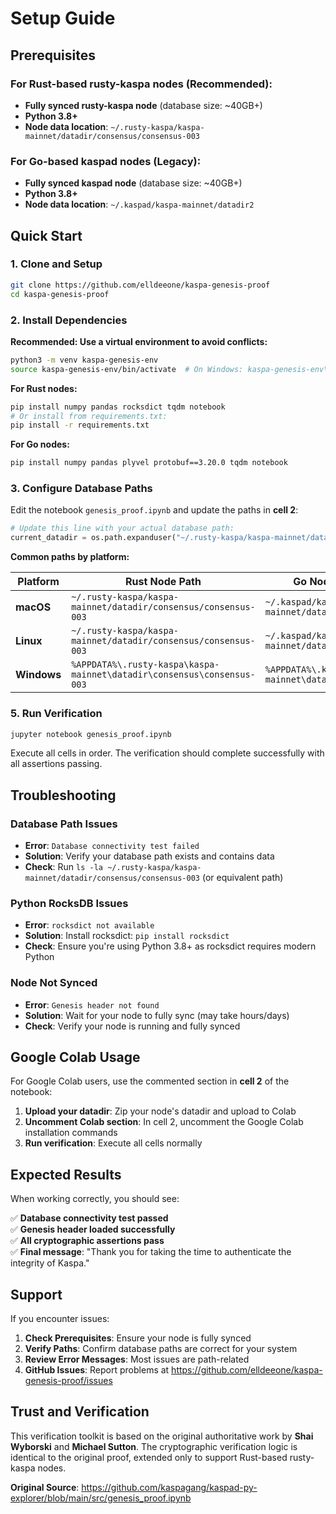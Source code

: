 # Setup Guide

## Prerequisites

### For Rust-based rusty-kaspa nodes (Recommended):
- **Fully synced rusty-kaspa node** (database size: ~40GB+)
- **Python 3.8+**
- **Node data location**: `~/.rusty-kaspa/kaspa-mainnet/datadir/consensus/consensus-003`

### For Go-based kaspad nodes (Legacy):
- **Fully synced kaspad node** (database size: ~40GB+)
- **Python 3.8+**
- **Node data location**: `~/.kaspad/kaspa-mainnet/datadir2`

## Quick Start

### 1. Clone and Setup
```bash
git clone https://github.com/elldeeone/kaspa-genesis-proof
cd kaspa-genesis-proof
```

### 2. Install Dependencies

**Recommended: Use a virtual environment to avoid conflicts:**
```bash
python3 -m venv kaspa-genesis-env
source kaspa-genesis-env/bin/activate  # On Windows: kaspa-genesis-env\Scripts\activate
```

**For Rust nodes:**
```bash
pip install numpy pandas rocksdict tqdm notebook
# Or install from requirements.txt:
pip install -r requirements.txt
```

**For Go nodes:**
```bash
pip install numpy pandas plyvel protobuf==3.20.0 tqdm notebook
```

### 3. Configure Database Paths

Edit the notebook `genesis_proof.ipynb` and update the paths in **cell 2**:

```python
# Update this line with your actual database path:
current_datadir = os.path.expanduser("~/.rusty-kaspa/kaspa-mainnet/datadir/consensus/consensus-003")
```

**Common paths by platform:**

| Platform | Rust Node Path | Go Node Path |
|----------|---------------|--------------|
| **macOS** | `~/.rusty-kaspa/kaspa-mainnet/datadir/consensus/consensus-003` | `~/.kaspad/kaspa-mainnet/datadir2` |
| **Linux** | `~/.rusty-kaspa/kaspa-mainnet/datadir/consensus/consensus-003` | `~/.kaspad/kaspa-mainnet/datadir2` |
| **Windows** | `%APPDATA%\.rusty-kaspa\kaspa-mainnet\datadir\consensus\consensus-003` | `%APPDATA%\.kaspad\kaspa-mainnet\datadir2` |

### 5. Run Verification

```bash
jupyter notebook genesis_proof.ipynb
```

Execute all cells in order. The verification should complete successfully with all assertions passing.

## Troubleshooting

### Database Path Issues
- **Error**: `Database connectivity test failed`
- **Solution**: Verify your database path exists and contains data
- **Check**: Run `ls -la ~/.rusty-kaspa/kaspa-mainnet/datadir/consensus/consensus-003` (or equivalent path)

### Python RocksDB Issues
- **Error**: `rocksdict not available`
- **Solution**: Install rocksdict: `pip install rocksdict`
- **Check**: Ensure you're using Python 3.8+ as rocksdict requires modern Python

### Node Not Synced
- **Error**: `Genesis header not found`
- **Solution**: Wait for your node to fully sync (may take hours/days)
- **Check**: Verify your node is running and fully synced

## Google Colab Usage

For Google Colab users, use the commented section in **cell 2** of the notebook:

1. **Upload your datadir**: Zip your node's datadir and upload to Colab
2. **Uncomment Colab section**: In cell 2, uncomment the Google Colab installation commands
3. **Run verification**: Execute all cells normally

## Expected Results

When working correctly, you should see:

✅ **Database connectivity test passed**  
✅ **Genesis header loaded successfully**  
✅ **All cryptographic assertions pass**  
✅ **Final message**: "Thank you for taking the time to authenticate the integrity of Kaspa."

## Support

If you encounter issues:

1. **Check Prerequisites**: Ensure your node is fully synced
2. **Verify Paths**: Confirm database paths are correct for your system
3. **Review Error Messages**: Most issues are path-related
4. **GitHub Issues**: Report problems at https://github.com/elldeeone/kaspa-genesis-proof/issues

## Trust and Verification

This verification toolkit is based on the original authoritative work by **Shai Wyborski** and **Michael Sutton**. The cryptographic verification logic is identical to the original proof, extended only to support Rust-based rusty-kaspa nodes.

**Original Source**: https://github.com/kaspagang/kaspad-py-explorer/blob/main/src/genesis_proof.ipynb